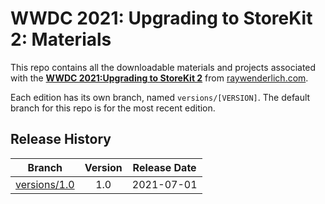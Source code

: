 # WWDC 2021: Upgrading to StoreKit 2: Materials

This repo contains all the downloadable materials and projects associated with the **[WWDC 2021:Upgrading to StoreKit 2](https://www.raywenderlich.com/25451472-wwdc-2021-upgrading-to-storekit-2)** from [raywenderlich.com](https://www.raywenderlich.com).

Each edition has its own branch, named `versions/[VERSION]`. The default branch for this repo is for the most recent edition.

## Release History

| Branch                                                                                  | Version | Release Date |
| --------------------------------------------------------------------------------------- |:-------:|:------------:|
| [versions/1.0](https://github.com/raywenderlich/video-wwdc21us2-materials/tree/versions/1.0) | 1.0     | 2021-07-01   |
